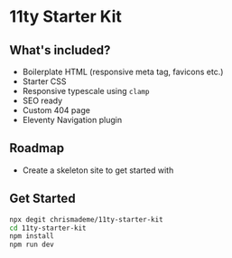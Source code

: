 # 11ty Starter Kit

## What's included?

-   Boilerplate HTML (responsive meta tag, favicons etc.)
-   Starter CSS
-   Responsive typescale using `clamp`
-   SEO ready
-   Custom 404 page
-   Eleventy Navigation plugin

## Roadmap

-   Create a skeleton site to get started with

## Get Started

```bash
npx degit chrismademe/11ty-starter-kit
cd 11ty-starter-kit
npm install
npm run dev
```
